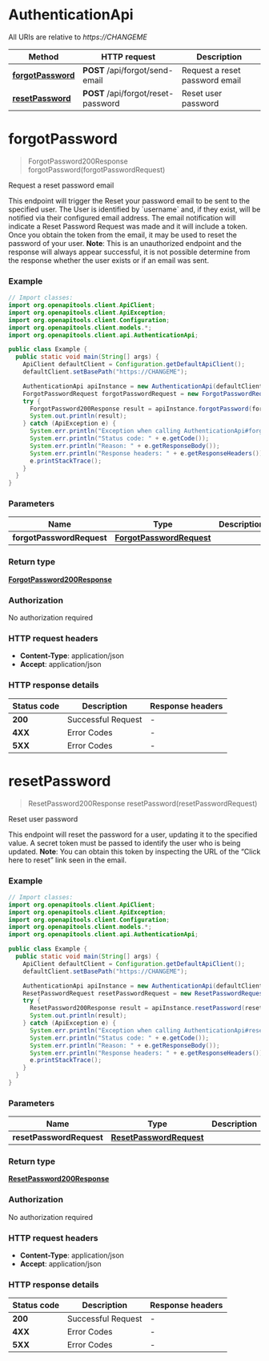 # AuthenticationApi

All URIs are relative to *https://CHANGEME*

| Method | HTTP request | Description |
|------------- | ------------- | -------------|
| [**forgotPassword**](AuthenticationApi.md#forgotPassword) | **POST** /api/forgot/send-email | Request a reset password email |
| [**resetPassword**](AuthenticationApi.md#resetPassword) | **POST** /api/forgot/reset-password | Reset user password |


<a id="forgotPassword"></a>
# **forgotPassword**
> ForgotPassword200Response forgotPassword(forgotPasswordRequest)

Request a reset password email

This endpoint will trigger the Reset your password email to be sent to the specified user.  The User is identified by &#x60;username&#x60; and, if they exist, will be notified via their configured email address. The email notification will indicate a Reset Password Request was made and it will include a token.  Once you obtain the token from the email, it may be used to reset the password of your user.  **Note**: This is an unauthorized endpoint and the response will always appear successful, it is not possible determine from the response whether the user exists or if an email was sent. 

### Example
```java
// Import classes:
import org.openapitools.client.ApiClient;
import org.openapitools.client.ApiException;
import org.openapitools.client.Configuration;
import org.openapitools.client.models.*;
import org.openapitools.client.api.AuthenticationApi;

public class Example {
  public static void main(String[] args) {
    ApiClient defaultClient = Configuration.getDefaultApiClient();
    defaultClient.setBasePath("https://CHANGEME");

    AuthenticationApi apiInstance = new AuthenticationApi(defaultClient);
    ForgotPasswordRequest forgotPasswordRequest = new ForgotPasswordRequest(); // ForgotPasswordRequest | 
    try {
      ForgotPassword200Response result = apiInstance.forgotPassword(forgotPasswordRequest);
      System.out.println(result);
    } catch (ApiException e) {
      System.err.println("Exception when calling AuthenticationApi#forgotPassword");
      System.err.println("Status code: " + e.getCode());
      System.err.println("Reason: " + e.getResponseBody());
      System.err.println("Response headers: " + e.getResponseHeaders());
      e.printStackTrace();
    }
  }
}
```

### Parameters

| Name | Type | Description  | Notes |
|------------- | ------------- | ------------- | -------------|
| **forgotPasswordRequest** | [**ForgotPasswordRequest**](ForgotPasswordRequest.md)|  | [optional] |

### Return type

[**ForgotPassword200Response**](ForgotPassword200Response.md)

### Authorization

No authorization required

### HTTP request headers

 - **Content-Type**: application/json
 - **Accept**: application/json

### HTTP response details
| Status code | Description | Response headers |
|-------------|-------------|------------------|
| **200** | Successful Request |  -  |
| **4XX** | Error Codes |  -  |
| **5XX** | Error Codes |  -  |

<a id="resetPassword"></a>
# **resetPassword**
> ResetPassword200Response resetPassword(resetPasswordRequest)

Reset user password

This endpoint will reset the password for a user, updating it to the specified value. A secret token must be passed to identify the user who is being updated.  **Note**: You can obtain this token by inspecting the URL of the “Click here to reset” link seen in the email. 

### Example
```java
// Import classes:
import org.openapitools.client.ApiClient;
import org.openapitools.client.ApiException;
import org.openapitools.client.Configuration;
import org.openapitools.client.models.*;
import org.openapitools.client.api.AuthenticationApi;

public class Example {
  public static void main(String[] args) {
    ApiClient defaultClient = Configuration.getDefaultApiClient();
    defaultClient.setBasePath("https://CHANGEME");

    AuthenticationApi apiInstance = new AuthenticationApi(defaultClient);
    ResetPasswordRequest resetPasswordRequest = new ResetPasswordRequest(); // ResetPasswordRequest | 
    try {
      ResetPassword200Response result = apiInstance.resetPassword(resetPasswordRequest);
      System.out.println(result);
    } catch (ApiException e) {
      System.err.println("Exception when calling AuthenticationApi#resetPassword");
      System.err.println("Status code: " + e.getCode());
      System.err.println("Reason: " + e.getResponseBody());
      System.err.println("Response headers: " + e.getResponseHeaders());
      e.printStackTrace();
    }
  }
}
```

### Parameters

| Name | Type | Description  | Notes |
|------------- | ------------- | ------------- | -------------|
| **resetPasswordRequest** | [**ResetPasswordRequest**](ResetPasswordRequest.md)|  | [optional] |

### Return type

[**ResetPassword200Response**](ResetPassword200Response.md)

### Authorization

No authorization required

### HTTP request headers

 - **Content-Type**: application/json
 - **Accept**: application/json

### HTTP response details
| Status code | Description | Response headers |
|-------------|-------------|------------------|
| **200** | Successful Request |  -  |
| **4XX** | Error Codes |  -  |
| **5XX** | Error Codes |  -  |

